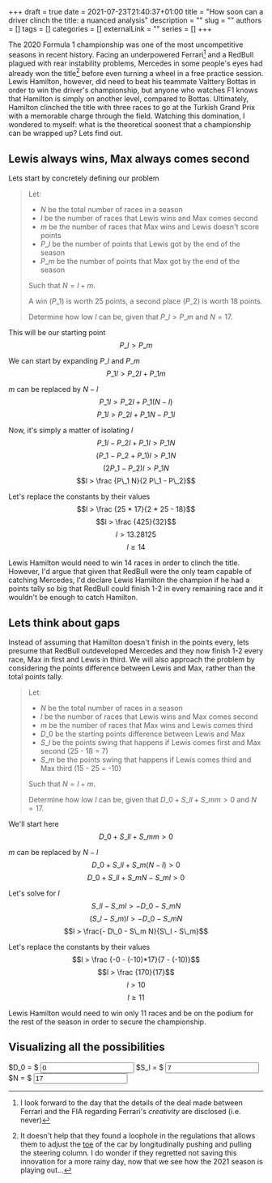 +++ 
draft = true
date = 2021-07-23T21:40:37+01:00
title = "How soon can a driver clinch the title: a nuanced analysis"
description = ""
slug = ""
authors = []
tags = []
categories = []
externalLink = ""
series = []
+++

The 2020 Formula 1 championship was one of the most uncompetitive seasons in recent history. Facing an underpowered Ferrari[^1] and a RedBull plagued with rear instability problems, Mercedes in some people's eyes had already won the title[^2] before even turning a wheel in a free practice session. Lewis Hamilton, however, did need to beat his teammate Valttery Bottas in order to win the driver's championship, but anyone who watches F1 knows that Hamilton is simply on another level, compared to Bottas. Ultimately, Hamilton clinched the title with three races to go at the Turkish Grand Prix with a memorable charge through the field. Watching this domination, I wondered to myself: what is the theoretical soonest that a championship can be wrapped up? Lets find out.

[^1]: I look forward to the day that the details of the deal made between Ferrari and the FIA regarding Ferrari's _creativity_ are disclosed (i.e. never)

[^2]: It doesn't help that they found a loophole in the regulations that allows them to adjust the [toe](https://en.wikipedia.org/wiki/Toe_(automotive) "Toe Wikipedia page") of the car by longitudinally pushing and pulling the steering column. I do wonder if they regretted not saving this innovation for a more rainy day, now that we see how the 2021 season is playing out...

## Lewis always wins, Max always comes second

Lets start by concretely defining our problem

> Let:
>
> - $N$ be the total number of races in a season
> - $l$ be the number of races that Lewis wins and Max comes second
> - $m$ be the number of races that Max wins and Lewis doesn't score points
> - $P\_l$ be the number of points that Lewis got by the end of the season
> - $P\_m$ be the number of points that Max got by the end of the season
>
> Such that $N = l + m$.
>
> A win ($P\_1$) is worth 25 points, a second place ($P\_2$) is worth 18 points.
>
> Determine how low $l$ can be, given that $P\_l > P\_m$ and $N = 17$.

This will be our starting point
$$P\_l > P\_m$$

We can start by expanding $P\_l$ and $P\_m$
$$P\_1 l > P\_2 l + P\_1 m$$

$m$ can be replaced by $N - l$
$$P\_1 l > P\_2 l + P\_1 (N - l)$$
$$P\_1 l > P\_2 l + P\_1 N - P\_1 l$$

Now, it's simply a matter of isolating $l$
$$P\_1 l - P\_2 l + P\_1 l > P\_1 N$$
$$(P\_1 - P\_2 + P\_1) l > P\_1 N$$
$$(2 P\_1 - P\_2) l > P\_1 N$$
$$l > \frac {P\_1 N}{2 P\_1 - P\_2}$$

Let's replace the constants by their values
$$l > \frac {25 * 17}{2 * 25 - 18}$$
$$l > \frac {425}{32}$$
$$l > 13.28125$$
$$l \geqslant 14$$

Lewis Hamilton would need to win 14 races in order to clinch the title. However, I'd argue that given that RedBull were the only team capable of catching Mercedes, I'd declare Lewis Hamilton the champion if he had a points tally so big that RedBull could finish 1-2 in every remaining race and it wouldn't be enough to catch Hamilton.

## Lets think about gaps

Instead of assuming that Hamilton doesn't finish in the points every, lets presume that RedBull outdeveloped Mercedes and they now finish 1-2 every race, Max in first and Lewis in third. We will also approach the problem by considering the points difference between Lewis and Max, rather than the total points tally.

> Let:
>
> - $N$ be the total number of races in a season
> - $l$ be the number of races that Lewis wins and Max comes second
> - $m$ be the number of races that Max wins and Lewis comes third
> - $D\_0$ be the starting points difference between Lewis and Max
> - $S\_l$ be the points swing that happens if Lewis comes first and Max second (25 - 18 = 7)
> - $S\_m$ be the points swing that happens if Lewis comes third and Max third (15 - 25 = -10)
>
> Such that $N = l + m$.
>
> Determine how low $l$ can be, given that $D\_0 + S\_l l + S\_m m > 0$ and $N = 17$.

We'll start here
$$D\_0 + S\_l l + S\_m m > 0$$

$m$ can be replaced by $N - l$
$$D\_0 + S\_l l + S\_m (N - l) > 0$$
$$D\_0 + S\_l l + S\_m N - S\_m l > 0$$

Let's solve for $l$
$$S\_l l - S\_m l > - D\_0 - S\_m N$$
$$(S\_l - S\_m) l > - D\_0 - S\_m N$$
$$l > \frac{- D\_0 - S\_m N}{S\_l - S\_m}$$

Let's replace the constants by their values
$$l > \frac {-0 - (-10)*17}{7 - (-10)}$$
$$l > \frac {170}{17}$$
$$l > 10$$
$$l \geqslant 11$$

Lewis Hamilton would need to win only 11 races and be on the podium for the rest of the season in order to secure the championship.

## Visualizing all the possibilities

<!-- It's fair to say that I'm not going get code quality awards for the code below... -->

<link rel="stylesheet" href="/css/championship_chart.css">
<script src="https://cdn.jsdelivr.net/npm/chart.js@3.5.0/dist/chart.min.js"></script>
<canvas id="myChart" width="400" height="200"></canvas>
<script src="/javascript/championship_chart.js" defer></script>

$D\_0 = $ <input id="D0" type="number" value="0">
$S\_l = $ <input id="Sl" type="number" value="7">
$N = $    <input id="N" type="number" value="17">